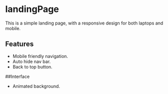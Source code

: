 # landingPage
This is a simple landing page, with a responsive design for both laptops and mobile. 

## Features
- Mobile friendly navigation.
- Auto hide nav bar.
- Back to top button.

##Interface
- Animated background.
